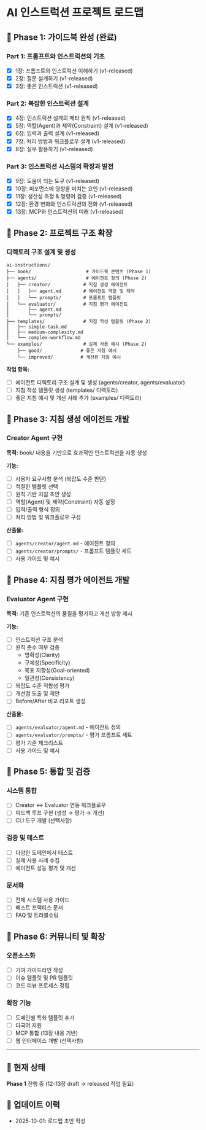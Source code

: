 # AI 인스트럭션 프로젝트 로드맵

## 📅 Phase 1: 가이드북 완성 (완료)

### Part 1: 프롬프트와 인스트럭션의 기초
- [x] 1장: 프롬프트와 인스트럭션 이해하기 (v1-released)
- [x] 2장: 질문 설계하기 (v1-released)
- [x] 3장: 좋은 인스트럭션 (v1-released)

### Part 2: 복잡한 인스트럭션 설계
- [x] 4장: 인스트럭션 설계의 메타 원칙 (v1-released)
- [x] 5장: 역할(Agent)과 제약(Constraint) 설계 (v1-released)
- [x] 6장: 입력과 출력 설계 (v1-released)
- [x] 7장: 처리 방법과 워크플로우 설계 (v1-released)
- [x] 8장: 실무 활용하기 (v1-released)

### Part 3: 인스트럭션 시스템의 확장과 발전
- [x] 9장: 도움이 되는 도구 (v1-released)
- [x] 10장: 퍼포먼스에 영향을 미치는 요인 (v1-released)
- [x] 11장: 생산성 측정 & 명령어 검증 (v1-released)
- [x] 12장: 환경 변화와 인스트럭션의 진화 (v1-released)
- [x] 13장: MCP와 인스트럭션의 미래 (v1-released)

## 📅 Phase 2: 프로젝트 구조 확장

### 디렉토리 구조 설계 및 생성
```plaintext
ai-instructions/
├── book/                    # 가이드북 콘텐츠 (Phase 1)
├── agents/                  # 에이전트 정의 (Phase 2)
│   ├── creator/            # 지침 생성 에이전트
│   │   ├── agent.md        # 에이전트 역할 및 제약
│   │   └── prompts/        # 프롬프트 템플릿
│   └── evaluator/          # 지침 평가 에이전트
│       ├── agent.md
│       └── prompts/
├── templates/              # 지침 작성 템플릿 (Phase 2)
│   ├── simple-task.md
│   ├── medium-complexity.md
│   └── complex-workflow.md
└── examples/               # 실제 사용 예시 (Phase 2)
    ├── good/              # 좋은 지침 예시
    └── improved/          # 개선된 지침 예시
```

**작업 항목:**
- [ ] 에이전트 디렉토리 구조 설계 및 생성 (agents/creator, agents/evaluator)
- [ ] 지침 작성 템플릿 생성 (templates/ 디렉토리)
- [ ] 좋은 지침 예시 및 개선 사례 추가 (examples/ 디렉토리)

## 📅 Phase 3: 지침 생성 에이전트 개발

### Creator Agent 구현
**목적:** book/ 내용을 기반으로 효과적인 인스트럭션을 자동 생성

**기능:**
- [ ] 사용자 요구사항 분석 (복잡도 수준 판단)
- [ ] 적절한 템플릿 선택
- [ ] 원칙 기반 지침 초안 생성
- [ ] 역할(Agent) 및 제약(Constraint) 자동 설정
- [ ] 입력/출력 형식 정의
- [ ] 처리 방법 및 워크플로우 구성

**산출물:**
- [ ] `agents/creator/agent.md` - 에이전트 정의
- [ ] `agents/creator/prompts/` - 프롬프트 템플릿 세트
- [ ] 사용 가이드 및 예시

## 📅 Phase 4: 지침 평가 에이전트 개발

### Evaluator Agent 구현
**목적:** 기존 인스트럭션의 품질을 평가하고 개선 방향 제시

**기능:**
- [ ] 인스트럭션 구조 분석
- [ ] 원칙 준수 여부 검증
  - 명확성(Clarity)
  - 구체성(Specificity)
  - 목표 지향성(Goal-oriented)
  - 일관성(Consistency)
- [ ] 복잡도 수준 적합성 평가
- [ ] 개선점 도출 및 제안
- [ ] Before/After 비교 리포트 생성

**산출물:**
- [ ] `agents/evaluator/agent.md` - 에이전트 정의
- [ ] `agents/evaluator/prompts/` - 평가 프롬프트 세트
- [ ] 평가 기준 체크리스트
- [ ] 사용 가이드 및 예시

## 📅 Phase 5: 통합 및 검증

### 시스템 통합
- [ ] Creator ↔ Evaluator 연동 워크플로우
- [ ] 피드백 루프 구현 (생성 → 평가 → 개선)
- [ ] CLI 도구 개발 (선택사항)

### 검증 및 테스트
- [ ] 다양한 도메인에서 테스트
- [ ] 실제 사용 사례 수집
- [ ] 에이전트 성능 평가 및 개선

### 문서화
- [ ] 전체 시스템 사용 가이드
- [ ] 베스트 프랙티스 문서
- [ ] FAQ 및 트러블슈팅

## 📅 Phase 6: 커뮤니티 및 확장

### 오픈소스화
- [ ] 기여 가이드라인 작성
- [ ] 이슈 템플릿 및 PR 템플릿
- [ ] 코드 리뷰 프로세스 정립

### 확장 기능
- [ ] 도메인별 특화 템플릿 추가
- [ ] 다국어 지원
- [ ] MCP 통합 (13장 내용 기반)
- [ ] 웹 인터페이스 개발 (선택사항)

---

## 🎯 현재 상태
**Phase 1** 진행 중 (12-13장 draft → released 작업 필요)

## 📝 업데이트 이력
- 2025-10-01: 로드맵 초안 작성